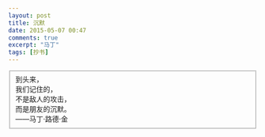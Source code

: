 ```yaml
---
layout: post
title: 沉默
date: 2015-05-07 00:47
comments: true
excerpt: "马丁"
tags: [抄书]
---
```

<fieldset class="tn-Powered-by-XIUMI"><section class="tn-Powered-by-XIUMI"></section><section class="tn-Powered-by-XIUMI">到头来，</section><section class="tn-Powered-by-XIUMI">我们记住的，</section><section class="tn-Powered-by-XIUMI">不是敌人的攻击，</section><section class="tn-Powered-by-XIUMI">而是朋友的沉默。</section><section class="tn-Powered-by-XIUMI">——马丁·路德·金</section></fieldset>
